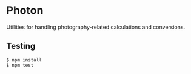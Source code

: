 # Photon

Utilities for handling photography-related calculations and conversions.

## Testing

```
$ npm install
$ npm test
```
